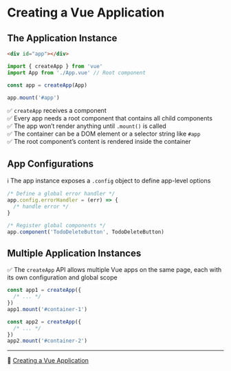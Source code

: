 # Creating a Vue Application

## The Application Instance

```html
<div id="app"></div>
```

```ts
import { createApp } from 'vue'
import App from './App.vue' // Root component

const app = createApp(App)

app.mount('#app')
```

✅ `createApp` receives a component <br/>
✅ Every app needs a root component that contains all child components <br/>
✅ The app won’t render anything until `.mount()` is called <br/>
✅ The container can be a DOM element or a selector string like `#app` <br/>
✅ The root component’s content is rendered inside the container <br/>

## App Configurations

ℹ️ The app instance exposes a `.config` object to define app-level options <br/>

```ts
/* Define a global error handler */ 
app.config.errorHandler = (err) => {
  /* handle error */
}

/* Register global components */
app.component('TodoDeleteButton', TodoDeleteButton)
```

## Multiple Application Instances

✅ The `createApp` API allows multiple Vue apps on the same page, each with its own configuration and global scope <br/>

```ts
const app1 = createApp({
  /* ... */
})
app1.mount('#container-1')

const app2 = createApp({
  /* ... */
})
app2.mount('#container-2')
```

---

🔗 [Creating a Vue Application](https://vuejs.org/guide/quick-start.html#creating-a-vue-application)
